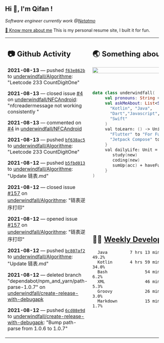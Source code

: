 <h2> Hi 👋, I'm Qifan ! </h2>
<p><em>Software engineer currently work @<a href="https://www.netatmo.com">Netatmo</a>
</em></p><p><a href="https://qifanyang.com/resume" target="_blank"> 🔭 Know more about me</a> This is my personal resume site, I built it for fun.</p>
<table><tr><td valign="top" rowspan="2">

 ## 📷 Github Activity
 <!-- githubActivity starts -->
  **2021-08-13** — pushed [`f63e862b`](https://github.com/underwindfall/Algorithme/commit/f63e862b8fd17f0a616027beb178a87fcd14c29c) to [underwindfall/Algorithme](https://api.github.com/repos/underwindfall/Algorithme): "Leetcode 233 CountDigitOne"

  **2021-08-13** — closed issue [#4](https://api.github.com/repos/underwindfall/NFCAndroid/issues/4) on [underwindfall/NFCAndroid](https://api.github.com/repos/underwindfall/NFCAndroid): "nfcreadermessage not working consistently "

  **2021-08-13** — commented on [#4](https://github.com/underwindfall/NFCAndroid/issues/4#issuecomment-898486194) in [underwindfall/NFCAndroid](https://api.github.com/repos/underwindfall/NFCAndroid)

  **2021-08-13** — pushed [`bf638ac5`](https://github.com/underwindfall/Algorithme/commit/bf638ac548637b0f9eb2013376c7c37a80a998a5) to [underwindfall/Algorithme](https://api.github.com/repos/underwindfall/Algorithme): "Leetcode 233 CountDigitOne"

  **2021-08-12** — pushed [`b5fbd013`](https://github.com/underwindfall/Algorithme/commit/b5fbd0138248230fc5da0db2ee06e8da671aea16) to [underwindfall/Algorithme](https://api.github.com/repos/underwindfall/Algorithme): "Update 链表.md"

  **2021-08-12** — closed issue [#157](https://api.github.com/repos/underwindfall/Algorithme/issues/157) on [underwindfall/Algorithme](https://api.github.com/repos/underwindfall/Algorithme): "链表逆序打印"

  **2021-08-12** — opened issue [#157](https://api.github.com/repos/underwindfall/Algorithme/issues/157) on [underwindfall/Algorithme](https://api.github.com/repos/underwindfall/Algorithme): "链表逆序打印"

  **2021-08-12** — pushed [`bc807af2`](https://github.com/underwindfall/Algorithme/commit/bc807af2d0bad957b956d9f4981ca34ca0af614c) to [underwindfall/Algorithme](https://api.github.com/repos/underwindfall/Algorithme): "Update 链表.md"

  **2021-08-12** — deleted branch "dependabot/npm_and_yarn/path-parse-1.0.7" on [underwindfall/create-release-with-debugapk](https://api.github.com/repos/underwindfall/create-release-with-debugapk)

  **2021-08-12** — pushed [`6cd08e9d`](https://github.com/underwindfall/create-release-with-debugapk/commit/6cd08e9d29e6de4ca937331cce8ff0d9de1d6039) to [underwindfall/create-release-with-debugapk](https://api.github.com/repos/underwindfall/create-release-with-debugapk): "Bump path-parse from 1.0.6 to 1.0.7"
 <!-- githubActivity ends -->
 </td><td valign="top">

 ## 🌏 Something about me
 <!-- profile starts -->
 <a href="https://github.com/underwindfall" width="100%">
   <img src="http://github-readme-streak-stats.herokuapp.com?user=underwindfall&theme=algolia&hide_border=true&dates=30DD8A&background=00000000" width="100%"/>
 </a>
 <br/>
 <br/>
 <br/>

 ```kotlin
 data class underwindfall(
      val pronouns: String = "he|him",
      val askMeAbout: List<String> = listOf(
        "Kotlin", "Java",
        "Dart","Javascript", "Typescript",
        "Swift"
      )
      val toLearn: () -> Unit = {
        "Flutter" to "For Fun",
        "Jetpack Compose" to "Future"
      }
      val dailyLife: Unit = (0..end).reduce { acc, new ->
         study(new)
         coding(new)
         sumUp(acc) + haveFun(new)
      }
 )
 ```
 <!-- profile ends -->
 </td></tr><tr><td valign="top">

 ## 🏊‍♂️ <a href="https://gist.github.com/underwindfall/377ee88ba1fabd1e93516e48ca9c61eb" target="_blank">Weekly Development Breakdown</a>
  <!-- codeTime starts -->
  ```text
    Java         7 hrs 13 mins  ■■■■■■■■■■■■■■■◱□□□□□□□□  49.2%
    Kotlin       4 hrs 59 mins  ■■■■■■■■■■■▦□□□□□□□□□□□□  34.0%
    Bash               54 mins  ■■■■■□□□□□□□□□□□□□□□□□□□   6.2%
    XML                46 mins  ■■■■▦□□□□□□□□□□□□□□□□□□□   5.3%
    Groovy             26 mins  ■■■■◱□□□□□□□□□□□□□□□□□□□   3.0%
    Markdown           15 mins  ■■■■□□□□□□□□□□□□□□□□□□□□   1.7%
  ```
  <!-- codeTime starts -->
  </td></tr></table>